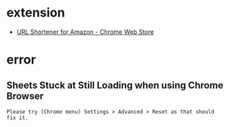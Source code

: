 # extension

- [URL Shortener for Amazon - Chrome Web Store](https://chrome.google.com/webstore/detail/url-shortener-for-amazon/ipafcflbnpkfahilfblbenfabkoaaiid?hl=en)



# error

## Sheets Stuck at Still Loading when using Chrome Browser

```
Please try (Chrome menu) Settings > Advanced > Reset as that should fix it.
```
